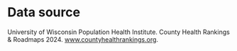 # Data source 

University of Wisconsin Population Health Institute. County Health Rankings & Roadmaps 2024. www.countyhealthrankings.org. 
